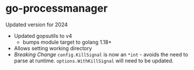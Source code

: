 # go-processmanager

Updated version for 2024

* Updated gopsutils to v4
  * bumps module target to golang 1.18+
* Allows setting working directory
* _Breaking Change_ `config.KillSignal` is now an `*int` - avoids the need to parse at runtime. `options.WithKillSignal` will need to be updated.